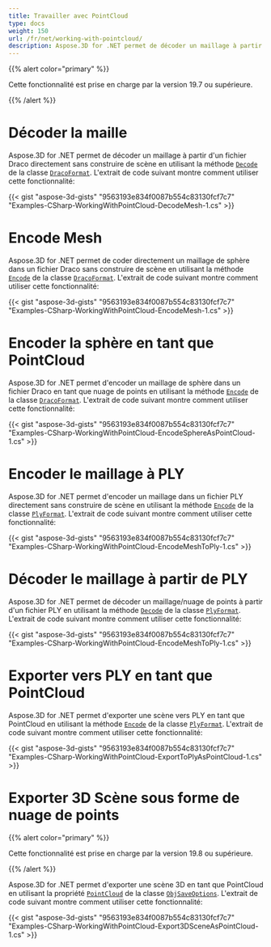 ```yaml
---
title: Travailler avec PointCloud
type: docs
weight: 150
url: /fr/net/working-with-pointcloud/
description: Aspose.3D for .NET permet de décoder un maillage à partir d'un fichier Draco directement sans construire de scène en utilisant la méthode Decode de la classe DracoFormat.
---
```

{{% alert color="primary" %}} 

Cette fonctionnalité est prise en charge par la version 19.7 ou supérieure.

{{% /alert %}} 
#  **Décoder la maille**
Aspose.3D for .NET permet de décoder un maillage à partir d'un fichier Draco directement sans construire de scène en utilisant la méthode [`Decode`](https://reference.aspose.com/net/3d/aspose.threed.formats.dracoformat/decode/methods/1) de la classe [`DracoFormat`](https://reference.aspose.com/net/3d/aspose.threed.formats/dracoformat). L'extrait de code suivant montre comment utiliser cette fonctionnalité:



{{< gist "aspose-3d-gists" "9563193e834f0087b554c83130fcf7c7" "Examples-CSharp-WorkingWithPointCloud-DecodeMesh-1.cs" >}}
#  **Encode Mesh**
Aspose.3D for .NET permet de coder directement un maillage de sphère dans un fichier Draco sans construire de scène en utilisant la méthode [`Encode`](https://reference.aspose.com/net/3d/aspose.threed.formats.dracoformat/encode/methods/2) de la classe [`DracoFormat`](https://reference.aspose.com/net/3d/aspose.threed.formats/dracoformat). L'extrait de code suivant montre comment utiliser cette fonctionnalité:



{{< gist "aspose-3d-gists" "9563193e834f0087b554c83130fcf7c7" "Examples-CSharp-WorkingWithPointCloud-EncodeMesh-1.cs" >}}
#  **Encoder la sphère en tant que PointCloud**
Aspose.3D for .NET permet d'encoder un maillage de sphère dans un fichier Draco en tant que nuage de points en utilisant la méthode [`Encode`](https://reference.aspose.com/net/3d/aspose.threed.formats.dracoformat/encode/methods/2) de la classe [`DracoFormat`](https://reference.aspose.com/net/3d/aspose.threed.formats/dracoformat). L'extrait de code suivant montre comment utiliser cette fonctionnalité:



{{< gist "aspose-3d-gists" "9563193e834f0087b554c83130fcf7c7" "Examples-CSharp-WorkingWithPointCloud-EncodeSphereAsPointCloud-1.cs" >}}
#  **Encoder le maillage à PLY**
Aspose.3D for .NET permet d'encoder un maillage dans un fichier PLY directement sans construire de scène en utilisant la méthode [`Encode`](https://reference.aspose.com/net/3d/aspose.threed.formats.plyformat/encode/methods/1) de la classe [`PlyFormat`](https://reference.aspose.com/net/3d/aspose.threed.formats/plyformat). L'extrait de code suivant montre comment utiliser cette fonctionnalité:



{{< gist "aspose-3d-gists" "9563193e834f0087b554c83130fcf7c7" "Examples-CSharp-WorkingWithPointCloud-EncodeMeshToPly-1.cs" >}}
#  **Décoder le maillage à partir de PLY**
Aspose.3D for .NET permet de décoder un maillage/nuage de points à partir d'un fichier PLY en utilisant la méthode [`Decode`](https://reference.aspose.com/net/3d/aspose.threed.formats.plyformat/decode/methods/1) de la classe [`PlyFormat`](https://reference.aspose.com/net/3d/aspose.threed.formats/plyformat). L'extrait de code suivant montre comment utiliser cette fonctionnalité:



{{< gist "aspose-3d-gists" "9563193e834f0087b554c83130fcf7c7" "Examples-CSharp-WorkingWithPointCloud-EncodeMeshToPly-1.cs" >}}
#  **Exporter vers PLY en tant que PointCloud**
Aspose.3D for .NET permet d'exporter une scène vers PLY en tant que PointCloud en utilisant la méthode [`Encode`](https://reference.aspose.com/net/3d/aspose.threed.formats.plyformat/encode/methods/1) de la classe [`PlyFormat`](https://reference.aspose.com/net/3d/aspose.threed.formats/plyformat). L'extrait de code suivant montre comment utiliser cette fonctionnalité:



{{< gist "aspose-3d-gists" "9563193e834f0087b554c83130fcf7c7" "Examples-CSharp-WorkingWithPointCloud-ExportToPlyAsPointCloud-1.cs" >}}
#  **Exporter 3D Scène sous forme de nuage de points**
{{% alert color="primary" %}} 

Cette fonctionnalité est prise en charge par la version 19.8 ou supérieure.

{{% /alert %}} 

Aspose.3D for .NET permet d'exporter une scène 3D en tant que PointCloud en utilisant la propriété [`PointCloud`](https://reference.aspose.com/net/3d/aspose.threed.formats/objsaveoptions/properties/pointcloud) de la classe [`ObjSaveOptions`](https://reference.aspose.com/net/3d/aspose.threed.formats/objsaveoptions). L'extrait de code suivant montre comment utiliser cette fonctionnalité:

{{< gist "aspose-3d-gists" "9563193e834f0087b554c83130fcf7c7" "Examples-CSharp-WorkingWithPointCloud-Export3DSceneAsPointCloud-1.cs" >}}
